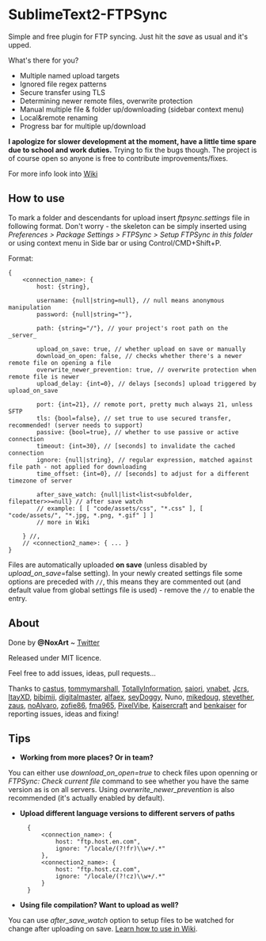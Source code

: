 SublimeText2-FTPSync
====================

Simple and free plugin for FTP syncing. Just hit the _save_ as usual and it's upped.

What's there for you?
* Multiple named upload targets
* Ignored file regex patterns
* Secure transfer using TLS
* Determining newer remote files, overwrite protection
* Manual multiple file & folder up/downloading (sidebar context menu)
* Local&remote renaming
* Progress bar for multiple up/download

**I apologize for slower development at the moment, have a little time spare due to school and work duties.** Trying to fix the bugs though. The project is of course open so anyone is free to contribute improvements/fixes.

For more info look into [Wiki](https://github.com/NoxArt/SublimeText2-FTPSync/wiki/_pages)


How to use
----------

To mark a folder and descendants for upload insert *ftpsync.settings* file in following format. Don't worry - the skeleton can be simply inserted using *Preferences > Package Settings > FTPSync > Setup FTPSync in this folder* or using context menu in Side bar or using Control/CMD+Shift+P.

Format:

    {
    	<connection_name>: {
    		host: {string},

    		username: {null|string=null}, // null means anonymous manipulation
    		password: {null|string=""},

    		path: {string="/"}, // your project's root path on the _server_

            upload_on_save: true, // whether upload on save or manually
            download_on_open: false, // checks whether there's a newer remote file on opening a file
            overwrite_newer_prevention: true, // overwrite protection when remote file is newer
            upload_delay: {int=0}, // delays [seconds] upload triggered by upload_on_save

    		port: {int=21}, // remote port, pretty much always 21, unless SFTP
    		tls: {bool=false}, // set true to use secured transfer, recommended! (server needs to support)
            passive: {bool=true}, // whether to use passive or active connection
    		timeout: {int=30}, // [seconds] to invalidate the cached connection
    		ignore: {null|string}, // regular expression, matched against file path - not applied for downloading
            time_offset: {int=0}, // [seconds] to adjust for a different timezone of server

            after_save_watch: {null|list<list<subfolder, filepatter>>=null} // after save watch
            // example: [ [ "code/assets/css", "*.css" ], [ "code/assets/", "*.jpg, *.png, *.gif" ] ]
            // more in Wiki

    	} //,
        // <connection2_name>: { ... }
    }

Files are automatically uploaded **on save** (unless disabled by _upload\_on\_save_=false setting). In your newly created settings file some options are preceded with `//`, this means they are commented out (and default value from global settings file is used) - remove the `//` to enable the entry.



About
-----

Done by **@NoxArt** ~ [Twitter](https://twitter.com/#!/NoxArt)

Released under MIT licence.

Feel free to add issues, ideas, pull requests...

Thanks to [castus](https://github.com/castus), [tommymarshall](https://github.com/tommymarshall), [TotallyInformation](https://github.com/TotallyInformation), [saiori](https://github.com/saiori), [vnabet](https://github.com/vnabet), [Jcrs](https://github.com/Jcrs), [ItayXD](https://github.com/ItayXD), [bibimij](https://github.com/bibimij), [digitalmaster](https://github.com/digitalmaster), [alfaex](https://github.com/alfaex), [seyDoggy](https://github.com/seyDoggy), Nuno, [mikedoug](https://github.com/mikedoug), [stevether](https://github.com/stevether), [zaus](https://github.com/zaus), [noAlvaro](https://github.com/noAlvaro), [zofie86](https://github.com/zofie86), [fma965](https://github.com/fma965), [PixelVibe](https://github.com/PixelVibe), [Kaisercraft](https://github.com/Kaisercraft) and [benkaiser](https://github.com/benkaiser) for reporting issues, ideas and fixing!



Tips
----

* **Working from more places? Or in team?**

You can either use *download_on_open=true* to check files upon openning or *FTPSync: Check current file* command to see whether you have the same version as is on all servers. Using *overwrite_newer_prevention* is also recommended (it's actually enabled by default).

* **Upload different language versions to different servers of paths**

        {
        	<connection_name>: {
        		host: "ftp.host.en.com",
        		ignore: "/locale/(?!fr)\\w+/.*"
        	},
        	<connection2_name>: {
        		host: "ftp.host.cz.com",
        		ignore: "/locale/(?!cz)\\w+/.*"
        	}
        }

* **Using file compilation? Want to upload as well?**

You can use *after_save_watch* option to setup files to be watched for change after uploading on save. [Learn how to use in Wiki](https://github.com/NoxArt/SublimeText2-FTPSync/wiki/Why-and-how-to-use-afterwatch).